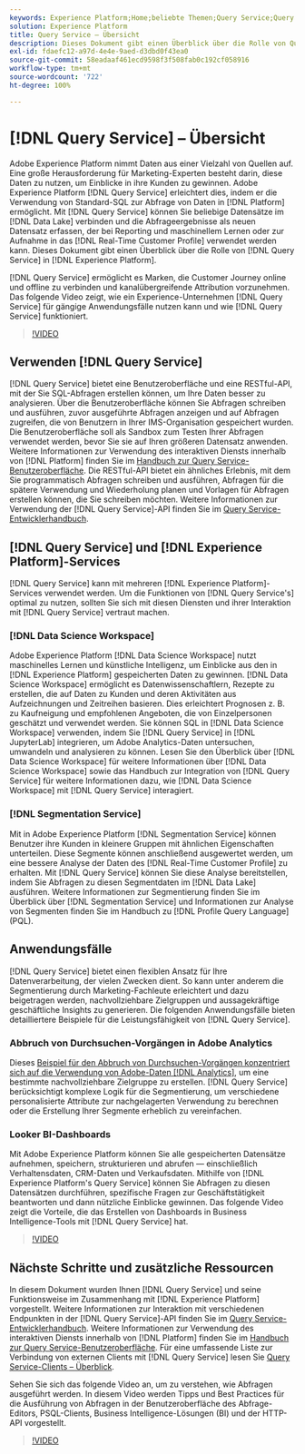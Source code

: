 ```yaml
---
keywords: Experience Platform;Home;beliebte Themen;Query Service;Query Service;Abfrage
solution: Experience Platform
title: Query Service – Übersicht
description: Dieses Dokument gibt einen Überblick über die Rolle von Query Service in Experience Platform.
exl-id: fdaefc12-a97d-4e4e-9aed-d3dbd0f43ea0
source-git-commit: 58eadaaf461ecd9598f3f508fab0c192cf058916
workflow-type: tm+mt
source-wordcount: '722'
ht-degree: 100%

---
```


# [!DNL Query Service] – Übersicht

Adobe Experience Platform nimmt Daten aus einer Vielzahl von Quellen auf. Eine große Herausforderung für Marketing-Experten besteht darin, diese Daten zu nutzen, um Einblicke in ihre Kunden zu gewinnen. Adobe Experience Platform [!DNL Query Service] erleichtert dies, indem er die Verwendung von Standard-SQL zur Abfrage von Daten in [!DNL Platform] ermöglicht. Mit [!DNL Query Service] können Sie beliebige Datensätze im [!DNL Data Lake] verbinden und die Abfrageergebnisse als neuen Datensatz erfassen, der bei Reporting und maschinellem Lernen oder zur Aufnahme in das [!DNL Real-Time Customer Profile] verwendet werden kann. Dieses Dokument gibt einen Überblick über die Rolle von [!DNL Query Service] in [!DNL Experience Platform].

[!DNL Query Service] ermöglicht es Marken, die Customer Journey online und offline zu verbinden und kanalübergreifende Attribution vorzunehmen. Das folgende Video zeigt, wie ein Experience-Unternehmen [!DNL Query Service] für gängige Anwendungsfälle nutzen kann und wie [!DNL Query Service] funktioniert.

>[!VIDEO](https://video.tv.adobe.com/v/29795?quality=12&learn=on)

## Verwenden [!DNL Query Service]

[!DNL Query Service] bietet eine Benutzeroberfläche und eine RESTful-API, mit der Sie SQL-Abfragen erstellen können, um Ihre Daten besser zu analysieren. Über die Benutzeroberfläche können Sie Abfragen schreiben und ausführen, zuvor ausgeführte Abfragen anzeigen und auf Abfragen zugreifen, die von Benutzern in Ihrer IMS-Organisation gespeichert wurden. Die Benutzeroberfläche soll als Sandbox zum Testen Ihrer Abfragen verwendet werden, bevor Sie sie auf Ihren größeren Datensatz anwenden. Weitere Informationen zur Verwendung des interaktiven Diensts innerhalb von [!DNL Platform] finden Sie im [Handbuch zur Query Service-Benutzeroberfläche](ui/overview.md). Die RESTful-API bietet ein ähnliches Erlebnis, mit dem Sie programmatisch Abfragen schreiben und ausführen, Abfragen für die spätere Verwendung und Wiederholung planen und Vorlagen für Abfragen erstellen können, die Sie schreiben möchten. Weitere Informationen zur Verwendung der [!DNL Query Service]-API finden Sie im [Query Service-Entwicklerhandbuch](api/getting-started.md).

## [!DNL Query Service] und [!DNL Experience Platform]-Services

[!DNL Query Service] kann mit mehreren [!DNL Experience Platform]-Services verwendet werden. Um die Funktionen von [!DNL Query Service's] optimal zu nutzen, sollten Sie sich mit diesen Diensten und ihrer Interaktion mit [!DNL Query Service] vertraut machen.

### [!DNL Data Science Workspace]

Adobe Experience Platform [!DNL Data Science Workspace] nutzt maschinelles Lernen und künstliche Intelligenz, um Einblicke aus den in [!DNL Experience Platform] gespeicherten Daten zu gewinnen. [!DNL Data Science Workspace] ermöglicht es Datenwissenschaftlern, Rezepte zu erstellen, die auf Daten zu Kunden und deren Aktivitäten aus Aufzeichnungen und Zeitreihen basieren. Dies erleichtert Prognosen z. B. zu Kaufneigung und empfohlenen Angeboten, die von Einzelpersonen geschätzt und verwendet werden. Sie können SQL in [!DNL Data Science Workspace] verwenden, indem Sie [!DNL Query Service] in [!DNL JupyterLab] integrieren, um Adobe Analytics-Daten untersuchen, umwandeln und analysieren zu können. Lesen Sie den Überblick über [!DNL Data Science Workspace] für weitere Informationen über [!DNL Data Science Workspace] sowie das Handbuch zur Integration von [!DNL Query Service] für weitere Informationen dazu, wie [!DNL Data Science Workspace] mit [!DNL Query Service] interagiert.

### [!DNL Segmentation Service]

Mit in Adobe Experience Platform [!DNL Segmentation Service] können Benutzer ihre Kunden in kleinere Gruppen mit ähnlichen Eigenschaften unterteilen. Diese Segmente können anschließend ausgewertet werden, um eine bessere Analyse der Daten des [!DNL Real-Time Customer Profile] zu erhalten. Mit [!DNL Query Service] können Sie diese Analyse bereitstellen, indem Sie Abfragen zu diesen Segmentdaten im [!DNL Data Lake] ausführen. Weitere Informationen zur Segmentierung finden Sie im Überblick über [!DNL Segmentation Service] und Informationen zur Analyse von Segmenten finden Sie im Handbuch zu [!DNL Profile Query Language] (PQL).

## Anwendungsfälle

[!DNL Query Service] bietet einen flexiblen Ansatz für Ihre Datenverarbeitung, der vielen Zwecken dient. So kann unter anderem die Segmentierung durch Marketing-Fachleute erleichtert und dazu beigetragen werden, nachvollziehbare Zielgruppen und aussagekräftige geschäftliche Insights zu generieren. Die folgenden Anwendungsfälle bieten detailliertere Beispiele für die Leistungsfähigkeit von [!DNL Query Service].

### Abbruch von Durchsuchen-Vorgängen in Adobe Analytics

Dieses [Beispiel für den Abbruch von Durchsuchen-Vorgängen konzentriert sich auf die Verwendung von Adobe-Daten [!DNL Analytics]](./use-cases/abandoned-browse.md), um eine bestimmte nachvollziehbare Zielgruppe zu erstellen. [!DNL Query Service] berücksichtigt komplexe Logik für die Segmentierung, um verschiedene personalisierte Attribute zur nachgelagerten Verwendung zu berechnen oder die Erstellung Ihrer Segmente erheblich zu vereinfachen.

### Looker BI-Dashboards

Mit Adobe Experience Platform können Sie alle gespeicherten Datensätze aufnehmen, speichern, strukturieren und abrufen — einschließlich Verhaltensdaten, CRM-Daten und Verkaufsdaten. Mithilfe von [!DNL Experience Platform's Query Service] können Sie Abfragen zu diesen Datensätzen durchführen, spezifische Fragen zur Geschäftstätigkeit beantworten und dann nützliche Einblicke gewinnen. Das folgende Video zeigt die Vorteile, die das Erstellen von Dashboards in Business Intelligence-Tools mit [!DNL Query Service] hat.

>[!VIDEO](https://video.tv.adobe.com/v/28981?quality=12&learn=on)

## Nächste Schritte und zusätzliche Ressourcen

In diesem Dokument wurden Ihnen [!DNL Query Service] und seine Funktionsweise im Zusammenhang mit [!DNL Experience Platform] vorgestellt. Weitere Informationen zur Interaktion mit verschiedenen Endpunkten in der [!DNL Query Service]-API finden Sie im [Query Service-Entwicklerhandbuch](api/getting-started.md). Weitere Informationen zur Verwendung des interaktiven Diensts innerhalb von [!DNL Platform] finden Sie im [Handbuch zur Query Service-Benutzeroberfläche](ui/overview.md). Für eine umfassende Liste zur Verbindung von externen Clients mit [!DNL Query Service] lesen Sie [Query Service-Clients – Überblick](clients/overview.md).

Sehen Sie sich das folgende Video an, um zu verstehen, wie Abfragen ausgeführt werden. In diesem Video werden Tipps und Best Practices für die Ausführung von Abfragen in der Benutzeroberfläche des Abfrage-Editors, PSQL-Clients, Business Intelligence-Lösungen (BI) und der HTTP-API vorgestellt.

>[!VIDEO](https://video.tv.adobe.com/v/29811?quality=12&learn=on)
